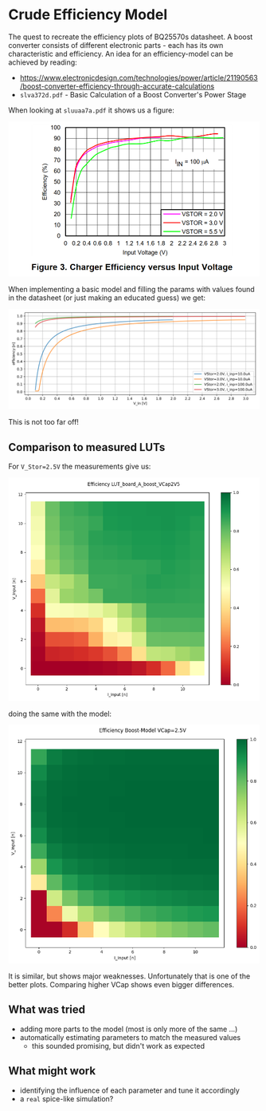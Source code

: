 # Crude Efficiency Model

The quest to recreate the efficiency plots of BQ25570s datasheet. 
A boost converter consists of different electronic parts - each has its own characteristic and efficiency.
An idea for an efficiency-model can be achieved by reading:

- https://www.electronicdesign.com/technologies/power/article/21190563/boost-converter-efficiency-through-accurate-calculations
- `slva372d.pdf` - Basic Calculation of a Boost Converter's Power Stage

When looking at `sluuaa7a.pdf` it shows us a figure:

![etaDS](./media/sluuaa7a_fig3.png)

When implementing a basic model and filling the params with values found in the datasheet (or just making an educated guess) we get:

![etaModel](model_boost_efficiency.svg)

This is not too far off!

## Comparison to measured LUTs

For `V_Stor=2.5V` the measurements give us:

![lutMeas](../eval_kit_efficiency/result_LUTs/BQ25570_LUTs_boost_board_A_boost_VCap2V5.png)

doing the same with the model:

![lutModel](./plot_model_boost.VCap2V5.png)

It is similar, but shows major weaknesses. 
Unfortunately that is one of the better plots.
Comparing higher VCap shows even bigger differences.

## What was tried

- adding more parts to the model (most is only more of the same ...)
- automatically estimating parameters to match the measured values
  - this sounded promising, but didn't work as expected

## What might work

- identifying the influence of each parameter and tune it accordingly
- a `real` spice-like simulation?
